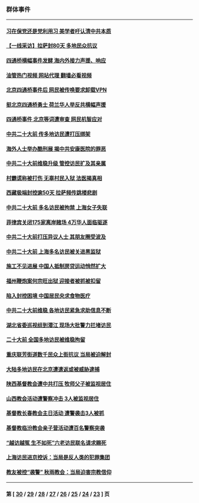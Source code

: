 ### 群体事件
---
#### [习在保党还是党利用习 美学者吁认清中共本质](../../pages/ncid279/n13857367.md?11111645) 
#### [【一线采访】拉萨封80天 多地民众抗议](../../pages/ncid279/n13853861.md?11111645) 
#### [四通桥横幅事件发酵 海内外接力声援、响应](../../pages/ncid279/n13849373.md?11111645) 
#### [油管热门视频 网站代理 翻墙必看视频](http://150.230.27.170:81/youtube.html?11111645)
#### [北京四通桥事件后 网民被传唤要求卸载VPN](../../pages/ncid279/n13847833.md?11111645) 
#### [挺北京四通桥勇士 荷兰华人举反共横幅声援](../../pages/ncid279/n13846812.md?11111645) 
#### [四通桥事件 北京等词遭审查 网民机智应对](../../pages/ncid279/n13845578.md?11111645) 
#### [中共二十大前 传多地访民遭打压绑架](../../pages/ncid279/n13843740.md?11111645) 
#### [海外人士举办酷刑展 揭中共安康医院的罪恶](../../pages/ncid279/n13842499.md?11111645) 
#### [中共二十大前维稳升级 管控访民扩及其亲属](../../pages/ncid279/n13842240.md?11111645) 
#### [村霸谎称被打伤 无辜村民入狱 法医揭真相](../../pages/ncid279/n13838149.md?11111645) 
#### [西藏极端封控逾50天 拉萨频传跳楼悲剧](../../pages/ncid279/n13836551.md?11111645) 
#### [中共二十大前 多名访民被拘禁 上海女子失联](../../pages/ncid279/n13834363.md?11111645) 
#### [菲律宾关闭175家离岸赌场 4万华人面临驱逐](../../pages/ncid279/n13833169.md?11111645) 
#### [中共二十大前打压异议人士 其朋友圈受波及](../../pages/ncid279/n13833136.md?11111645) 
#### [中共二十大前 上海多名访民被关进黑监狱](../../pages/ncid279/n13829500.md?11111645) 
#### [施工不见进展 中国人抵制房贷运动悄然扩大](../../pages/ncid279/n13828435.md?11111645) 
#### [福州鞭炮案何宗旺出狱 迎接者被抓被扣留](../../pages/ncid279/n13824304.md?11111645) 
#### [陷入封控困境 中国居民央求食物医疗](../../pages/ncid279/n13823589.md?11111645) 
#### [中共二十大前维稳 各地访民紧急求助信息不断](../../pages/ncid279/n13822888.md?11111645) 
#### [湖北省委巡视组到潜江 现场大批警力拦堵访民](../../pages/ncid279/n13820243.md?11111645) 
#### [二十大前 全国多地访民被维稳拘留](../../pages/ncid279/n13819431.md?11111645) 
#### [重庆联芳街道数千民众上街抗议 当局被迫解封](../../pages/ncid279/n13812220.md?11111645) 
#### [大陆多地访民在北京遭遣返或被威胁逮捕](../../pages/ncid279/n13812104.md?11111645) 
#### [陕西基督教会遭中共打压 牧师父子被监视居住](../../pages/ncid279/n13811611.md?11111645) 
#### [山西教会活动遭警察冲击 3人被监视居住](../../pages/ncid279/n13808966.md?11111645) 
#### [基督教长春教会主日活动 遭警袭击3人被抓](../../pages/ncid279/n13806935.md?11111645) 
#### [基督教临汾教会亲子营活动遭百名警察突袭](../../pages/ncid279/n13806527.md?11111645) 
#### [“越访越冤 生不如死”六老访民联名请求赐死](../../pages/ncid279/n13805907.md?11111645) 
#### [上海访民进京控诉：当局是反人类的犯罪集团](../../pages/ncid279/n13803858.md?11111645) 
#### [教友被控“袭警” 秋雨教会：当局迫害宗教信仰](../../pages/ncid279/n13803563.md?11111645) 

---
#### 第 [ [30](./30.md?11111645) / [29](./29.md?11111645) / [28](./28.md?11111645) / [27](./27.md?11111645) / [26](./26.md?11111645) / [25](./25.md?11111645) / [24](./24.md?11111645) / [23](./23.md?11111645) ] 页
